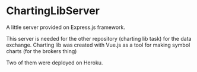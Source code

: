 # ChartingLibServer

A little server provided on Express.js framework.

This server is needed for the other repository (charting lib task) for the data exchange. 
Charting lib was created with Vue.js as a tool for making symbol charts (for the brokers thing)

Two of them were deployed on Heroku. 
